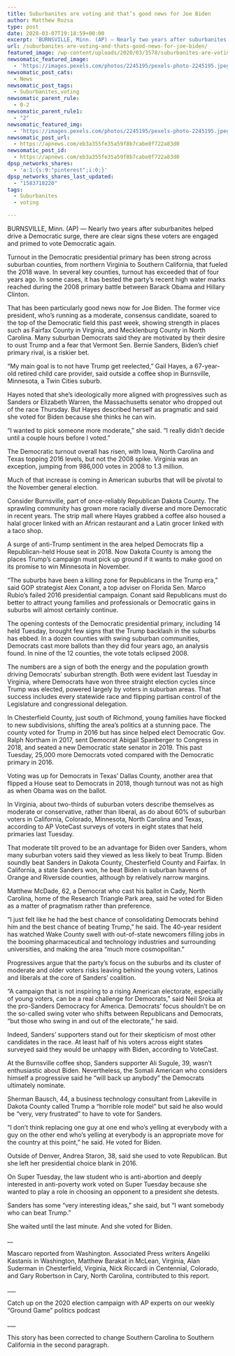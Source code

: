 ```yaml
---
title: Suburbanites are voting and that’s good news for Joe Biden
author: Matthew Rozsa
type: post
date: 2020-03-07T19:18:59+00:00
excerpt: 'BURNSVILLE, Minn. (AP) — Nearly two years after suburbanites helped drive a Democratic surge, there are clear signs these voters are engaged and primed to vote Democratic again. Turnout in the Democratic presidential primary has been strong across suburban counties, from northern Virginia to Southern California, that fueled the 2018 wave. In several key counties,&hellip;'
url: /suburbanites-are-voting-and-thats-good-news-for-joe-biden/
featured_image: /wp-content/uploads/2020/03/3578/suburbanites-are-voting-and-thats-good-news-for-joe-biden.jpeg
newsomatic_featured_image:
  - 'https://images.pexels.com/photos/2245195/pexels-photo-2245195.jpeg?auto=compress&#038;cs=tinysrgb&#038;h=650&#038;w=940'
newsomatic_post_cats:
  - News
newsomatic_post_tags:
  - Suburbanites,voting
newsomatic_parent_rule:
  - 0-2
newsomatic_parent_rule1:
  - "2"
newsomatic_featured_img:
  - 'https://images.pexels.com/photos/2245195/pexels-photo-2245195.jpeg?auto=compress&#038;cs=tinysrgb&#038;h=650&#038;w=940'
newsomatic_post_url:
  - https://apnews.com/eb3a355fe35a59f8b7cabe0f722a83d0
newsomatic_post_id:
  - https://apnews.com/eb3a355fe35a59f8b7cabe0f722a83d0
dpsp_networks_shares:
  - 'a:1:{s:9:"pinterest";i:0;}'
dpsp_networks_shares_last_updated:
  - "1583718220"
tags:
  - Suburbanites
  - voting

---
```

<div class="Article" data-key="article">
  <p class="Component-root-0-2-77 Component-p-0-2-69">
    BURNSVILLE, Minn. (AP) — Nearly two years after suburbanites helped drive a Democratic surge, there are clear signs these voters are engaged and primed to vote Democratic again.
  </p>
  
  <p class="Component-root-0-2-77 Component-p-0-2-69">
    Turnout in the Democratic presidential primary has been strong across suburban counties, from northern Virginia to Southern California, that fueled the 2018 wave. In several key counties, turnout has exceeded that of four years ago. In some cases, it has bested the party’s recent high water marks reached during the 2008 primary battle between Barack Obama and Hillary Clinton.
  </p>
  
  <p class="Component-root-0-2-77 Component-p-0-2-69">
    That has been particularly good news now for Joe Biden. The former vice president, who’s running as a moderate, consensus candidate, soared to the top of the Democratic field this past week, showing strength in places such as Fairfax County in Virginia, and Mecklenburg County in North Carolina. Many suburban Democrats said they are motivated by their desire to oust Trump and a fear that Vermont Sen. Bernie Sanders, Biden’s chief primary rival, is a riskier bet.
  </p>
  
  <div data-key="ad-placeholder" id="div-gpt-ad-1470255291270-0" class="DFPSlot Component-dfp-0-2-73 Component-ad-0-2-39">
  </div>
  
  <p class="Component-root-0-2-77 Component-p-0-2-69">
    “My main goal is to not have Trump get reelected,” Gail Hayes, a 67-year-old retired child care provider, said outside a coffee shop in Burnsville, Minnesota, a Twin Cities suburb.
  </p>
  
  <p class="Component-root-0-2-77 Component-p-0-2-69">
    Hayes noted that she’s ideologically more aligned with progressives such as Sanders or Elizabeth Warren, the Massachusetts senator who dropped out of the race Thursday. But Hayes described herself as pragmatic and said she voted for Biden because she thinks he can win.
  </p>
  
  <p class="Component-root-0-2-77 Component-p-0-2-69">
    “I wanted to pick someone more moderate,” she said. “I really didn’t decide until a couple hours before I voted.”
  </p>
  
  <p class="Component-root-0-2-77 Component-p-0-2-69">
    The Democratic turnout overall has risen, with Iowa, North Carolina and Texas topping 2016 levels, but not the 2008 spike. Virginia was an exception, jumping from 986,000 votes in 2008 to 1.3 million.
  </p>
  
  <p class="Component-root-0-2-77 Component-p-0-2-69">
    Much of that increase is coming in American suburbs that will be pivotal to the November general election.
  </p>
  
  <p class="Component-root-0-2-77 Component-p-0-2-69">
    Consider Burnsville, part of once-reliably Republican Dakota County. The sprawling community has grown more racially diverse and more Democratic in recent years. The strip mall where Hayes grabbed a coffee also housed a halal grocer linked with an African restaurant and a Latin grocer linked with a taco shop.
  </p>
  
  <p class="Component-root-0-2-77 Component-p-0-2-69">
    A surge of anti-Trump sentiment in the area helped Democrats flip a Republican-held House seat in 2018. Now Dakota County is among the places Trump’s campaign must pick up ground if it wants to make good on its promise to win Minnesota in November.
  </p>
  
  <div data-key="ad-placeholder" id="div-gpt-ad-1470255291270-1" class="DFPSlot Component-dfp-0-2-73 Component-ad-0-2-39">
  </div>
  
  <p class="Component-root-0-2-77 Component-p-0-2-69">
    “The suburbs have been a killing zone for Republicans in the Trump era,” said GOP strategist Alex Conant, a top adviser on Florida Sen. Marco Rubio’s failed 2016 presidential campaign. Conant said Republicans must do better to attract young families and professionals or Democratic gains in suburbs will almost certainly continue.
  </p>
  
  <p class="Component-root-0-2-77 Component-p-0-2-69">
    The opening contests of the Democratic presidential primary, including 14 held Tuesday, brought few signs that the Trump backlash in the suburbs has ebbed. In a dozen counties with swing suburban communities, Democrats cast more ballots than they did four years ago, an analysis found. In nine of the 12 counties, the vote totals eclipsed 2008.
  </p>
  
  <p class="Component-root-0-2-77 Component-p-0-2-69">
    The numbers are a sign of both the energy and the population growth driving Democrats’ suburban strength. Both were evident last Tuesday in Virginia, where Democrats have won three straight election cycles since Trump was elected, powered largely by voters in suburban areas. That success includes every statewide race and flipping partisan control of the Legislature and congressional delegation.
  </p>
  
  <p class="Component-root-0-2-77 Component-p-0-2-69">
    In Chesterfield County, just south of Richmond, young families have flocked to new subdivisions, shifting the area’s politics at a stunning pace. The county voted for Trump in 2016 but has since helped elect Democratic Gov. Ralph Northam in 2017, sent Democrat Abigail Spanberger to Congress in 2018, and seated a new Democratic state senator in 2019. This past Tuesday, 25,000 more Democrats voted compared with the Democratic primary in 2016.
  </p>
  
  <p class="Component-root-0-2-77 Component-p-0-2-69">
    Voting was up for Democrats in Texas’ Dallas County, another area that flipped a House seat to Democrats in 2018, though turnout was not as high as when Obama was on the ballot.
  </p>
  
  <p class="Component-root-0-2-77 Component-p-0-2-69">
    In Virginia, about two-thirds of suburban voters describe themselves as moderate or conservative, rather than liberal, as do about 60% of suburban voters in California, Colorado, Minnesota, North Carolina and Texas, according to AP VoteCast surveys of voters in eight states that held primaries last Tuesday.
  </p>
  
  <p class="Component-root-0-2-77 Component-p-0-2-69">
    That moderate tilt proved to be an advantage for Biden over Sanders, whom many suburban voters said they viewed as less likely to beat Trump. Biden soundly beat Sanders in Dakota County, Chesterfield County and Fairfax. In California, a state Sanders won, he beat Biden in suburban havens of Orange and Riverside counties, although by relatively narrow margins.
  </p>
  
  <p class="Component-root-0-2-77 Component-p-0-2-69">
    Matthew McDade, 62, a Democrat who cast his ballot in Cady, North Carolina, home of the Research Triangle Park area, said he voted for Biden as a matter of pragmatism rather than preference.
  </p>
  
  <p class="Component-root-0-2-77 Component-p-0-2-69">
    “I just felt like he had the best chance of consolidating Democrats behind him and the best chance of beating Trump,” he said. The 40-year resident has watched Wake County swell with out-of-state newcomers filling jobs in the booming pharmaceutical and technology industries and surrounding universities, and making the area “much more cosmopolitan.”
  </p>
  
  <p class="Component-root-0-2-77 Component-p-0-2-69">
    Progressives argue that the party’s focus on the suburbs and its cluster of moderate and older voters risks leaving behind the young voters, Latinos and liberals at the core of Sanders’ coalition.
  </p>
  
  <p class="Component-root-0-2-77 Component-p-0-2-69">
    “A campaign that is not inspiring to a rising American electorate, especially of young voters, can be a real challenge for Democrats,” said Neil Sroka at the pro-Sanders Democracy for America. Democrats’ focus shouldn’t be on the so-called swing voter who shifts between Republicans and Democrats, “but those who swing in and out of the electorate,” he said.
  </p>
  
  <p class="Component-root-0-2-77 Component-p-0-2-69">
    Indeed, Sanders’ supporters stand out for their skepticism of most other candidates in the race. At least half of his voters across eight states surveyed said they would be unhappy with Biden, according to VoteCast.
  </p>
  
  <p class="Component-root-0-2-77 Component-p-0-2-69">
    At the Burnsville coffee shop, Sanders supporter Ali Sugule, 39, wasn’t enthusiastic about Biden. Nevertheless, the Somali American who considers himself a progressive said he “will back up anybody” the Democrats ultimately nominate.
  </p>
  
  <p class="Component-root-0-2-77 Component-p-0-2-69">
    Sherman Bausch, 44, a business technology consultant from Lakeville in Dakota County called Trump a “horrible role model” but said he also would be “very, very frustrated” to have to vote for Sanders.
  </p>
  
  <p class="Component-root-0-2-77 Component-p-0-2-69">
    “I don’t think replacing one guy at one end who’s yelling at everybody with a guy on the other end who’s yelling at everybody is an appropriate move for the country at this point,” he said. He voted for Biden.
  </p>
  
  <p class="Component-root-0-2-77 Component-p-0-2-69">
    Outside of Denver, Andrea Staron, 38, said she used to vote Republican. But she left her presidential choice blank in 2016.
  </p>
  
  <p class="Component-root-0-2-77 Component-p-0-2-69">
    On Super Tuesday, the law student who is anti-abortion and deeply interested in anti-poverty work voted on Super Tuesday because she wanted to play a role in choosing an opponent to a president she detests.
  </p>
  
  <p class="Component-root-0-2-77 Component-p-0-2-69">
    Sanders has some “very interesting ideas,” she said, but “I want somebody who can beat Trump.”
  </p>
  
  <p class="Component-root-0-2-77 Component-p-0-2-69">
    She waited until the last minute. And she voted for Biden.
  </p>
  
  <p class="Component-root-0-2-77 Component-p-0-2-69">
    __
  </p>
  
  <p class="Component-root-0-2-77 Component-p-0-2-69">
    Mascaro reported from Washington. Associated Press writers Angeliki Kastanis in Washington, Matthew Barakat in McLean, Virginia, Alan Suderman in Chesterfield, Virginia, Nick Riccardi in Centennial, Colorado, and Gary Robertson in Cary, North Carolina, contributed to this report.
  </p>
  
  <p class="Component-root-0-2-77 Component-p-0-2-69">
    ___
  </p>
  
  <p class="Component-root-0-2-77 Component-p-0-2-69">
    Catch up on the 2020 election campaign with AP experts on our weekly &#8220;Ground Game”<!-- --> politics podcast
  </p>
  
  <p class="Component-root-0-2-77 Component-p-0-2-69">
    ___
  </p>
  
  <p class="Component-root-0-2-77 Component-p-0-2-69">
    This story has been corrected to change Southern Carolina to Southern California in the second paragraph.
  </p>
</div>